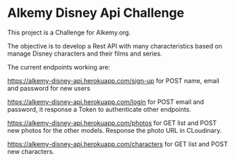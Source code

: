 # Alkemy Disney Api Challenge

This project is a Challenge for Alkemy.org.

The objective is to develop a Rest API with many characteristics based on manage Disney characters and their films and series.

The current endpoints working are:


https://alkemy-disney-api.herokuapp.com/sign-up for POST name, email and password for new users

https://alkemy-disney-api.herokuapp.com/login for POST email and password, it response a Token to authenticate other endpoints.

https://alkemy-disney-api.herokuapp.com/photos for GET list and POST new photos for the other models. Response the photo URL in CLoudinary.

https://alkemy-disney-api.herokuapp.com/characters for GET list and POST new characters.
